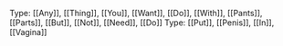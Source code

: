 Type: [[Any]], [[Thing]], [[You]], [[Want]], [[Do]], [[With]], [[Pants]], [[Parts]], [[But]], [[Not]], [[Need]], [[Do]]
Type: [[Put]], [[Penis]], [[In]], [[Vagina]]